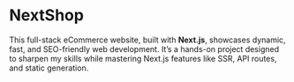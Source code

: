 # NextShop
This full-stack eCommerce website, built with **Next.js**, showcases dynamic, fast, and SEO-friendly web development. It’s a hands-on project designed to sharpen my skills while mastering Next.js features like SSR, API routes, and static generation.
